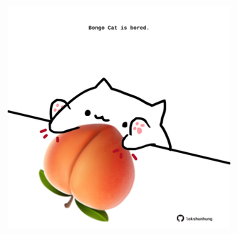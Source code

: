 <!-- built at 06/03/2024, 23:00:40 UTC -->
<p align="center">
  <img width="500" height="500" src="./ReadmeImage.svg">
</p>
